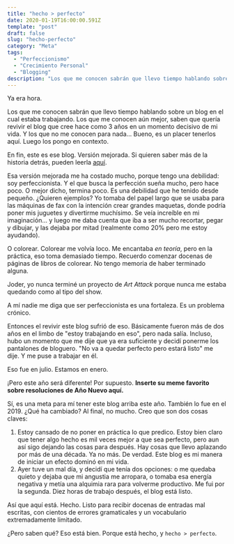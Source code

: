 ```yaml
---
title: "hecho > perfecto"
date: 2020-01-19T16:00:00.591Z
template: "post"
draft: false
slug: "hecho-perfecto"
category: "Meta"
tags:
  - "Perfeccionismo"
  - "Crecimiento Personal"
  - "Blogging"
description: "Los que me conocen sabrán que llevo tiempo hablando sobre un blog en el cual estaba trabajando. Los que me conocen aún mejor, saben que quería revivir el blog que cree hace como 3 años en un momento decisivo de mi vida. Y los que no me conocen para nada… bueno, es un placer tenerlos aquí. Luego los pongo en contexto."
---
```


Ya era hora.

Los que me conocen sabrán que llevo tiempo hablando sobre un blog en el cual estaba trabajando. Los que me conocen aún mejor, saben que quería revivir el blog que cree hace como 3 años en un momento decisivo de mi vida. Y los que no me conocen para nada… Bueno, es un placer tenerlos aquí. Luego los pongo en contexto.

En fin, este es ese blog. Versión mejorada. Si quieren saber más de la historia detrás, pueden leerla [aquí](/blog "Acerca del blog - <mividaencódigo />").

Esa versión mejorada me ha costado mucho, porque tengo una debilidad: soy perfeccionista. Y el que busca la perfección sueña mucho, pero hace poco. O mejor dicho, termina poco. Es una debilidad que he tenido desde pequeño. ¿Quieren ejemplos? Yo tomaba del papel largo que se usaba para las máquinas de fax con la intención crear grandes maquetas, donde podría poner mis juguetes y divertirme muchísimo. Se veía increíble en mi imaginación... y luego me daba cuenta que iba a ser mucho recortar, pegar y dibujar, y las dejaba por mitad (realmente como 20% pero me estoy ayudando).

O colorear. Colorear me volvía loco. Me encantaba _en teoría_, pero en la práctica, eso toma demasiado tiempo. Recuerdo comenzar docenas de páginas de libros de colorear. No tengo memoria de haber terminado alguna.

Joder, yo nunca terminé un proyecto de _Art Attack_ porque nunca me estaba quedando como al tipo del show.

A mí nadie me diga que ser perfeccionista es una fortaleza. Es un problema crónico.

Entonces el revivir este blog sufrió de eso. Básicamente fueron más de dos años en el limbo de "estoy trabajando en eso", pero nada salía. Incluso, hubo un momento que me dije que ya era suficiente y decidí ponerme los pantalones de bloguero. "No va a quedar perfecto pero estará listo" me dije. Y me puse a trabajar en él.

Eso fue en julio. Estamos en enero.

¡Pero este año será diferente! Por supuesto. **Inserte su meme favorito sobre resoluciones de Año Nuevo aquí.**

Sí, es una meta para mí tener este blog arriba este año. También lo fue en el 2019. ¿Qué ha cambiado? Al final, no mucho. Creo que son dos cosas claves:

1. Estoy cansado de no poner en práctica lo que predico. Estoy bien claro que tener algo hecho es mil veces mejor a que sea perfecto, pero aun así sigo dejando las cosas para después. Hay cosas que llevo aplazando por más de una década. Ya no más. De verdad. Este blog es mi manera de iniciar un efecto dominó en mi vida.
2. Ayer tuve un mal día, y decidí que tenía dos opciones: o me quedaba quieto y dejaba que mi angustia me arropara, o tomaba esa energía negativa y metía una alquimia rara para volverme productivo. Me fui por la segunda. Diez horas de trabajo después, el blog está listo.

Así que aquí está. Hecho. Listo para recibir docenas de entradas mal escritas, con cientos de errores gramaticales y un vocabulario extremadamente limitado.

¿Pero saben qué? Eso está bien. Porque está hecho, y `hecho > perfecto`.
